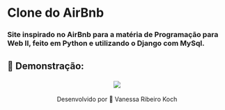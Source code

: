 # Clone do AirBnb

### Site inspirado no AirBnb para a matéria de Programação para Web II, feito em Python e utilizando o Django com MySql.

## 🚀 Demonstração: 

<h3 align="center">
  <img src="https://media-exp1.licdn.com/dms/image/C4D22AQEEZI0B3nyhDg/feedshare-shrink_2048_1536/0?e=1603929600&v=beta&t=rnoYgSZWklfkAw0nB3ioZA82RmwOqQzLJJUlwmAXvDg"/>
</h3>

<p align="center">Desenvolvido por 💜 Vanessa Ribeiro Koch</p>
